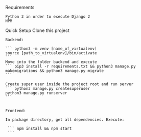 Requirements

    Python 3 in order to execute Django 2
    NPM

Quick Setup
    Clone this project

	Backend:

    ``` python3 -m venv [name_of_virtualenv] 
    source [path_to_virtualenv]/bin/activate 
    ```
    Move into the folder backend and execute 
    ``` pip3 install -r requirements.txt && python3 manage.py makemigrations && python3 manage.py migrate
    ```
    
    Create super user inside the project root and run server
    ``` python3 manage.py createsuperuser
    python3 manage.py runserver
    ```
    

	Frontend:

	In package directory, get all dependencies. Execute:
	
     ``` npm install && npm start
     ``` 
